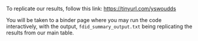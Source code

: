 To replicate our results, follow this link: https://tinyurl.com/yswoudds

You will be taken to a binder page where you may run the code interactively, with the output, `fdid_summary_output.txt` being replicating the results from our main table.
